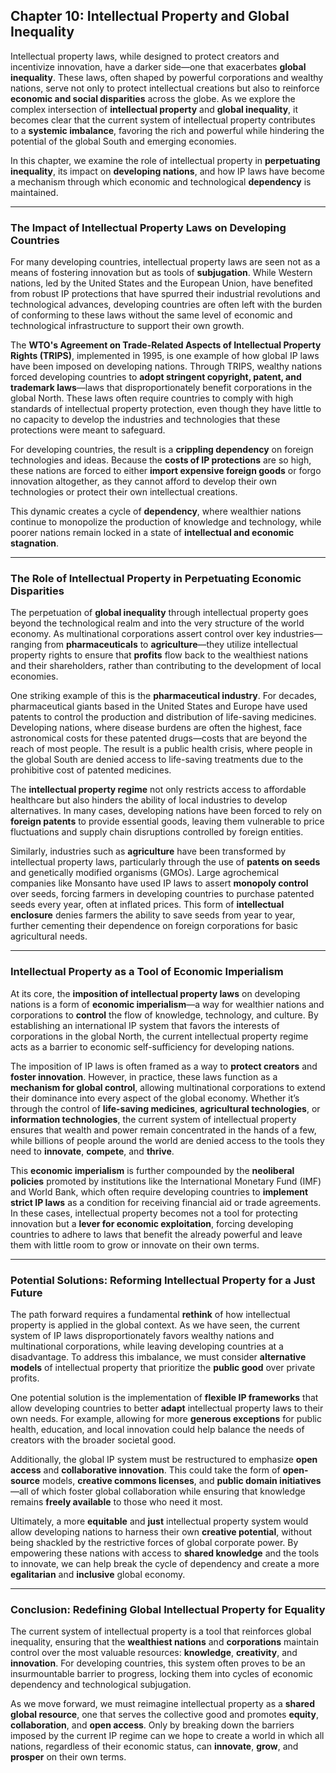 ## Chapter 10: Intellectual Property and Global Inequality

Intellectual property laws, while designed to protect creators and incentivize innovation, have a darker side—one that exacerbates **global inequality**. These laws, often shaped by powerful corporations and wealthy nations, serve not only to protect intellectual creations but also to reinforce **economic and social disparities** across the globe. As we explore the complex intersection of **intellectual property** and **global inequality**, it becomes clear that the current system of intellectual property contributes to a **systemic imbalance**, favoring the rich and powerful while hindering the potential of the global South and emerging economies.

In this chapter, we examine the role of intellectual property in **perpetuating inequality**, its impact on **developing nations**, and how IP laws have become a mechanism through which economic and technological **dependency** is maintained.

---

### The Impact of Intellectual Property Laws on Developing Countries

For many developing countries, intellectual property laws are seen not as a means of fostering innovation but as tools of **subjugation**. While Western nations, led by the United States and the European Union, have benefited from robust IP protections that have spurred their industrial revolutions and technological advances, developing countries are often left with the burden of conforming to these laws without the same level of economic and technological infrastructure to support their own growth.

The **WTO's Agreement on Trade-Related Aspects of Intellectual Property Rights (TRIPS)**, implemented in 1995, is one example of how global IP laws have been imposed on developing nations. Through TRIPS, wealthy nations forced developing countries to **adopt stringent copyright, patent, and trademark laws**—laws that disproportionately benefit corporations in the global North. These laws often require countries to comply with high standards of intellectual property protection, even though they have little to no capacity to develop the industries and technologies that these protections were meant to safeguard.

For developing countries, the result is a **crippling dependency** on foreign technologies and ideas. Because the **costs of IP protections** are so high, these nations are forced to either **import expensive foreign goods** or forgo innovation altogether, as they cannot afford to develop their own technologies or protect their own intellectual creations.

This dynamic creates a cycle of **dependency**, where wealthier nations continue to monopolize the production of knowledge and technology, while poorer nations remain locked in a state of **intellectual and economic stagnation**.

---

### The Role of Intellectual Property in Perpetuating Economic Disparities

The perpetuation of **global inequality** through intellectual property goes beyond the technological realm and into the very structure of the world economy. As multinational corporations assert control over key industries—ranging from **pharmaceuticals** to **agriculture**—they utilize intellectual property rights to ensure that **profits** flow back to the wealthiest nations and their shareholders, rather than contributing to the development of local economies.

One striking example of this is the **pharmaceutical industry**. For decades, pharmaceutical giants based in the United States and Europe have used patents to control the production and distribution of life-saving medicines. Developing nations, where disease burdens are often the highest, face astronomical costs for these patented drugs—costs that are beyond the reach of most people. The result is a public health crisis, where people in the global South are denied access to life-saving treatments due to the prohibitive cost of patented medicines.

The **intellectual property regime** not only restricts access to affordable healthcare but also hinders the ability of local industries to develop alternatives. In many cases, developing nations have been forced to rely on **foreign patents** to provide essential goods, leaving them vulnerable to price fluctuations and supply chain disruptions controlled by foreign entities.

Similarly, industries such as **agriculture** have been transformed by intellectual property laws, particularly through the use of **patents on seeds** and genetically modified organisms (GMOs). Large agrochemical companies like Monsanto have used IP laws to assert **monopoly control** over seeds, forcing farmers in developing countries to purchase patented seeds every year, often at inflated prices. This form of **intellectual enclosure** denies farmers the ability to save seeds from year to year, further cementing their dependence on foreign corporations for basic agricultural needs.

---

### Intellectual Property as a Tool of Economic Imperialism

At its core, the **imposition of intellectual property laws** on developing nations is a form of **economic imperialism**—a way for wealthier nations and corporations to **control** the flow of knowledge, technology, and culture. By establishing an international IP system that favors the interests of corporations in the global North, the current intellectual property regime acts as a barrier to economic self-sufficiency for developing nations.

The imposition of IP laws is often framed as a way to **protect creators** and **foster innovation**. However, in practice, these laws function as a **mechanism for global control**, allowing multinational corporations to extend their dominance into every aspect of the global economy. Whether it’s through the control of **life-saving medicines**, **agricultural technologies**, or **information technologies**, the current system of intellectual property ensures that wealth and power remain concentrated in the hands of a few, while billions of people around the world are denied access to the tools they need to **innovate**, **compete**, and **thrive**.

This **economic imperialism** is further compounded by the **neoliberal policies** promoted by institutions like the International Monetary Fund (IMF) and World Bank, which often require developing countries to **implement strict IP laws** as a condition for receiving financial aid or trade agreements. In these cases, intellectual property becomes not a tool for protecting innovation but a **lever for economic exploitation**, forcing developing countries to adhere to laws that benefit the already powerful and leave them with little room to grow or innovate on their own terms.

---

### Potential Solutions: Reforming Intellectual Property for a Just Future

The path forward requires a fundamental **rethink** of how intellectual property is applied in the global context. As we have seen, the current system of IP laws disproportionately favors wealthy nations and multinational corporations, while leaving developing countries at a disadvantage. To address this imbalance, we must consider **alternative models** of intellectual property that prioritize the **public good** over private profits.

One potential solution is the implementation of **flexible IP frameworks** that allow developing countries to better **adapt** intellectual property laws to their own needs. For example, allowing for more **generous exceptions** for public health, education, and local innovation could help balance the needs of creators with the broader societal good.

Additionally, the global IP system must be restructured to emphasize **open access** and **collaborative innovation**. This could take the form of **open-source** models, **creative commons licenses**, and **public domain initiatives**—all of which foster global collaboration while ensuring that knowledge remains **freely available** to those who need it most.

Ultimately, a more **equitable** and **just** intellectual property system would allow developing nations to harness their own **creative potential**, without being shackled by the restrictive forces of global corporate power. By empowering these nations with access to **shared knowledge** and the tools to innovate, we can help break the cycle of dependency and create a more **egalitarian** and **inclusive** global economy.

---

### Conclusion: Redefining Global Intellectual Property for Equality

The current system of intellectual property is a tool that reinforces global inequality, ensuring that the **wealthiest nations** and **corporations** maintain control over the most valuable resources: **knowledge**, **creativity**, and **innovation**. For developing countries, this system often proves to be an insurmountable barrier to progress, locking them into cycles of economic dependency and technological subjugation.

As we move forward, we must reimagine intellectual property as a **shared global resource**, one that serves the collective good and promotes **equity**, **collaboration**, and **open access**. Only by breaking down the barriers imposed by the current IP regime can we hope to create a world in which all nations, regardless of their economic status, can **innovate**, **grow**, and **prosper** on their own terms.
